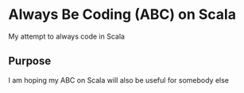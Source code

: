# Always Be Coding (ABC) on Scala 

My attempt to always code in Scala

## Purpose

I am hoping my ABC on Scala will also be useful for somebody else
